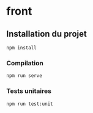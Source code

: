 # front

## Installation du projet
```
npm install
```

### Compilation
```
npm run serve
```

### Tests unitaires
```
npm run test:unit
```

